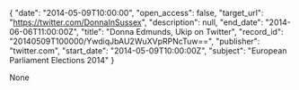 {
  "date": "2014-05-09T10:00:00", 
  "open_access": false, 
  "target_url": "https://twitter.com/DonnaInSussex", 
  "description": null, 
  "end_date": "2014-06-06T11:00:00Z", 
  "title": "Donna Edmunds, Ukip on Twitter", 
  "record_id": "20140509T100000/YwdiqJbAU2WuXVpRPNcTuw==", 
  "publisher": "twitter.com", 
  "start_date": "2014-05-09T10:00:00Z", 
  "subject": "European Parliament Elections 2014"
}

None